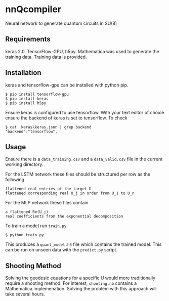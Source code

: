 # nnQcompiler
Neural network to generate quantum circuits in SU(8)

## Requirements
keras 2.0, TensorFlow-GPU, h5py. Mathematica was used to generate the training data. Training data is provided.


## Installation 

keras and tensorflow-gpu can be installed with python pip.
```
$ pip install tensorflow-gpu
$ pip install keras
$ pip install h5py
```
Ensure keras is configured to use tensorflow. With your text editor of choice ensure the backend of keras is set to tensorflow. To check

```
$ cat .keras\keras.json | grep backend
"backend":"tensorflow",
```

## Usage

Ensure there is a `data_training.csv` and a `data_valid.csv` file in the current working directory. 

For the LSTM network these files should be structured per row as the following
```
flattened real entries of the target U
flattened corresponding real U_j in order from U_1 to U_n 
```
For the MLP network these files contain
```
a flattened Re(U_j)
real coefficients from the exponential decomposition
```
To train a model run `train.py`
```
$ python train.py
```
This produces a `quant_model.h5` file which contains the trained model. This can be run on unseen data 
with the `predict.py` script. 

## Shooting Method

Solving the geodesic equations for a specific U would more traditionally require a shooting method. For interest, `shooting.nb` contains a Mathematica implemenation. Solving the problem with this approach will take several hours.




